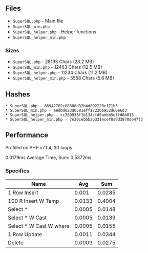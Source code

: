 ## Files

* `SuperSQL.php` - Main file
* `SuperSQL_min.php`
* `SuperSQL_helper.php` - Helper functions
* `SuperSQL_helper_min.php`

### Sizes

* `SuperSQL.php` - 28193 Chars (28.2 MB)
* `SuperSQL_min.php` - 12463 Chars (12.5 MB)
* `SuperSQL_helper.php` - 11234 Chars (11.2 MB)
* `SuperSQL_helper_min.php` - 5558 Chars (5.6 MB)

## Hashes

```
* SuperSQL.php - 66942702c88380d32b4d892220ef71b3
* SuperSQL_min.php - a9dbd023d0581eff17226b952d60e6d3
* SuperSQL_helper.php - cc769938f1b134cfd0aebb5effd84815
* SuperSQL_helper_min.php - 7e20cebbb2b331ecef0a9d3870de47f3
```

## Performance

Profiled on PHP v7.1.4, 30 loops


0.0179ms Average Time, Sum: 0.5372ms

### Specifics

| Name                    |  Avg   |  Sum   |
|-------------------------|--------|--------|
| 1 Row Insert            | 0.001 | 0.0285 |
| 100 R Insert W Temp     | 0.0133 | 0.4004 |
| Select *                | 0.0005 | 0.0148 |
| Select * W Cast         | 0.0005 | 0.0139 |
| Select * W Cast W where | 0.0005 | 0.0155 |
| 1 Row Update            | 0.0011 | 0.0344 |
| Delete                  | 0.0009 | 0.0275 |
